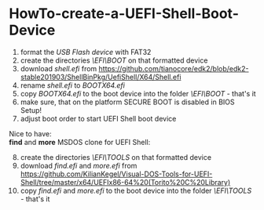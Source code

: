 # HowTo-create-a-UEFI-Shell-Boot-Device

1. format the _USB Flash device_ with FAT32
2. create the directories _\EFI\BOOT_ on that formatted device
3. download _shell.efi_ from https://github.com/tianocore/edk2/blob/edk2-stable201903/ShellBinPkg/UefiShell/X64/Shell.efi 
4. rename _shell.efi_ to _BOOTX64.efi_
5. copy _BOOTX64.efi_ to the boot device into the folder _\EFI\BOOT_ - that's it
6. make sure, that on the platform SECURE BOOT is disabled in BIOS Setup!
7. adjust boot order to start UEFI Shell boot device

Nice to have: <br>**find** and **more** MSDOS clone for UEFI Shell:<br>

8. create the directories _\EFI\TOOLS_ on that formatted device<br>
9. download _find.efi_ and _more.efi_ from https://github.com/KilianKegel/Visual-DOS-Tools-for-UEFI-Shell/tree/master/x64/UEFIx86-64%20(Torito%20C%20Library)<br>
5. copy _find.efi_ and _more.efi_ to the boot device into the folder _\EFI\TOOLS_ - that's it


